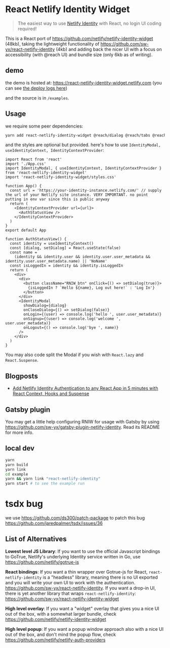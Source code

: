 # React Netlify Identity Widget

> The easiest way to use [Netlify Identity](https://www.netlify.com/docs/identity/?utm_source=github&utm_medium=swyx-RNIW&utm_campaign=devex) with React, no login UI coding required!

This is a React port of https://github.com/netlify/netlify-identity-widget (48kb), taking the lightweight functionality of https://github.com/sw-yx/react-netlify-identity (4kb) and adding back the nicer UI with a focus on accessibility (with @reach UI) and bundle size (only 6kb as of writing).

## demo

the demo is hosted at: https://react-netlify-identity-widget.netlify.com (you can see [the deploy logs here](https://app.netlify.com/sites/react-netlify-identity-widget/deploys))

and the source is in `/examples`.

## Usage

we require some peer dependencies:

```bash
yarn add react-netlify-identity-widget @reach/dialog @reach/tabs @reach/visually-hidden
```

and the styles are optional but provided. here's how to use `IdentityModal, useIdentityContext, IdentityContextProvider`:

```tsx
import React from 'react'
import './App.css'
import IdentityModal, { useIdentityContext, IdentityContextProvider } from 'react-netlify-identity-widget'
import 'react-netlify-identity-widget/styles.css'

function App() {
  const url = 'https://your-identity-instance.netlify.com/' // supply the url of your Netlify site instance. VERY IMPORTANT. no point putting in env var since this is public anyway
  return (
    <IdentityContextProvider url={url}>
      <AuthStatusView />
    </IdentityContextProvider>
  )
}
export default App

function AuthStatusView() {
  const identity = useIdentityContext()
  const [dialog, setDialog] = React.useState(false)
  const name =
    (identity && identity.user && identity.user.user_metadata && identity.user.user_metadata.name) || 'NoName'
  const isLoggedIn = identity && identity.isLoggedIn
  return (
    <div>
      <div>
        <button className="RNIW_btn" onClick={() => setDialog(true)}>
          {isLoggedIn ? `Hello ${name}, Log out here!` : 'Log In'}
        </button>
      </div>
      <IdentityModal
        showDialog={dialog}
        onCloseDialog={() => setDialog(false)}
        onLogin={(user) => console.log('hello ', user.user_metadata)}
        onSignup={(user) => console.log('welcome ', user.user_metadata)}
        onLogout={() => console.log('bye ', name)}
      />
    </div>
  )
}
```

You may also code split the Modal if you wish with `React.lazy` and `React.Suspense`.

## Blogposts

- [Add Netlify Identity Authentication to any React App in 5 minutes with React Context, Hooks and Suspense](https://dev.to/swyx/add-netlify-identity-authentication-to-any-react-app-in-5-minutes-with-react-context-hooks-and-suspense-5gci)

## Gatsby plugin

You may get a little help configuring RNIW for usage with Gatsby by using https://github.com/sw-yx/gatsby-plugin-netlify-identity. Read its README for more info.

## local dev

```bash
yarn
yarn build
yarn link
cd example
yarn && yarn link "react-netlify-identity"
yarn start # to see the example run
```

# tsdx bug

we use https://github.com/ds300/patch-package to patch this bug https://github.com/jaredpalmer/tsdx/issues/36

## List of Alternatives

**Lowest level JS Library**: If you want to use the official Javascript bindings to GoTrue, Netlify's underlying Identity service written in Go, use https://github.com/netlify/gotrue-js

**React bindings**: If you want a thin wrapper over Gotrue-js for React, `react-netlify-identity` is a "headless" library, meaning there is no UI exported and you will write your own UI to work with the authentication. https://github.com/sw-yx/react-netlify-identity. If you want a drop-in UI, there is yet another library that wraps `react-netlify-identity`: https://github.com/sw-yx/react-netlify-identity-widget

**High level overlay**: If you want a "widget" overlay that gives you a nice UI out of the box, with a somewhat larger bundle, check https://github.com/netlify/netlify-identity-widget

**High level popup**: If you want a popup window approach also with a nice UI out of the box, and don't mind the popup flow, check https://github.com/netlify/netlify-auth-providers
